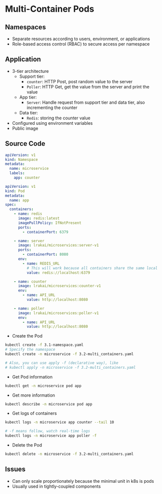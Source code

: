 # Multi-Container Pods

## Namespaces
- Separate resources according to users, environment, or applications
- Role-based access control (RBAC) to secure access per namespace

## Application
- 3-tier architecture
    - Support tier: 
        - `counter`: HTTP Post, post random value to the server
        - `Poller`: HTTP Get, get the value from the server and print the value
    - App tier:
        - `Server`: Handle request from support tier and data tier, also incrementing the counter
    - Data tier:
        - `Redis`: storing the counter value
- Configured using environment variables
- Public image

## Source Code
```yaml title="3.1-namespace.yaml"
apiVersion: v1
kind: Namespace
metadata:
  name: microservice
  labels:
    app: counter
```
```yaml title="3.2-multi_containers.yaml"
apiVersion: v1
kind: Pod
metadata:
  name: app
spec:
  containers:
    - name: redis
      image: redis:latest
      imagePullPolicy: IfNotPresent
      ports:
        - containerPort: 6379

    - name: server
      image: lrakai/microservices:server-v1
      ports:
        - containerPort: 8080
      env:
        - name: REDIS_URL
          # This will work because all containers share the same local network
          value: redis://localhost:6379

    - name: counter
      image: lrakai/microservices:counter-v1
      env:
        - name: API_URL
          value: http://localhost:8080

    - name: poller
      image: lrakai/microservices:poller-v1
      env:
        - name: API_URL
          value: http://localhost:8080
```
- Create the Pod
```bash
kubectl create -f 3.1-namespace.yaml
# Specify the namespace
kubectl create -n microservice -f 3.2-multi_containers.yaml

# Also, you can use apply -f (declarative way), like
# kubectl apply -n microservice -f 3.2-multi_containers.yaml
```
- Get Pod information
```bash
kubectl get -n microservice pod app
```
- Get more information
```bash
kubectl describe -n microservice pod app
```
- Get logs of containers
```bash
kubectl logs -n microservice app counter --tail 10

# -f means follow, watch real-time logs
kubectl logs -n microservice app poller -f
```
- Delete the Pod
```bash
kubectl delete -n microservice -f 3.2-multi_containers.yaml
```

## Issues
- Can only scale proportionately because the minimal unit in k8s is pods
- Usually used in tightly-coupled components
